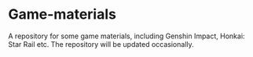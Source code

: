 # Game-materials
A repository for some game materials, including Genshin Impact, Honkai: Star Rail etc.
The repository will be updated occasionally.
